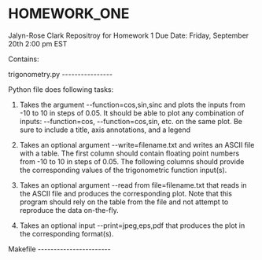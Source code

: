 # HOMEWORK_ONE

Jalyn-Rose Clark 
Repositroy for Homework 1 
Due Date: Friday, September 20th 2:00 pm EST 

Contains:

trigonometry.py ----------------

Python file does following tasks:

1. Takes the argument --function=cos,sin,sinc and plots the inputs from -10 to 10 in steps of 0.05. It should be able to plot any combination of inputs: --function=cos, --function=cos,sin, etc. on the same plot. Be sure to include a title, axis annotations, and a legend

2. Takes an optional argument --write=filename.txt and writes an ASCII file with a table. The first column should contain floating point numbers from -10 to 10 in steps of 0.05. The following columns should provide the corresponding values of the trigonometric function input(s).

3. Takes an optional argument --read from file=filename.txt that reads in the ASCII file and produces the corresponding plot. Note that this program  should rely on the table from the file and not attempt to reproduce the data on-the-fly.

4. Takes an optional input --print=jpeg,eps,pdf that produces the plot in the corresponding format(s).

Makefile -----------------------

